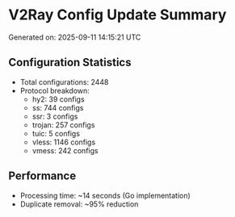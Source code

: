 # V2Ray Config Update Summary
Generated on: 2025-09-11 14:15:21 UTC

## Configuration Statistics
- Total configurations: 2448
- Protocol breakdown:
  - hy2: 39 configs
  - ss: 744 configs
  - ssr: 3 configs
  - trojan: 257 configs
  - tuic: 5 configs
  - vless: 1146 configs
  - vmess: 242 configs

## Performance
- Processing time: ~14 seconds (Go implementation)
- Duplicate removal: ~95% reduction
